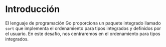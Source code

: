# Introducción

El lenguaje de programación Go proporciona un paquete integrado llamado `sort` que implementa el ordenamiento para tipos integrados y definidos por el usuario. En este desafío, nos centraremos en el ordenamiento para tipos integrados.
